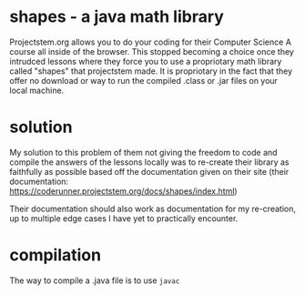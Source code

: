 # shapes - a java math library
Projectstem.org allows you to do your coding for their Computer Science A course all inside of the browser. This stopped becoming a choice once they intrudced lessons where they force you to use a propriotary math library called "shapes" that projectstem made. It is propriotary in the fact that they offer no download or way to run the compiled .class or .jar files on your local machine.

# solution
My solution to this problem of them not giving the freedom to code and compile the answers of the lessons locally was to re-create their library as faithfully as possible based off the documentation given on their site (their documentation: https://coderunner.projectstem.org/docs/shapes/index.html) 
 
Their documentation should also work as documentation for my re-creation, up to multiple edge cases I have yet to practically encounter.

# compilation
The way to compile a .java file is to use `javac`
